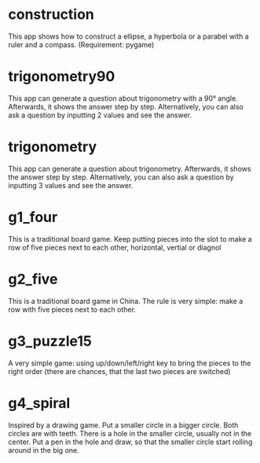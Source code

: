 # construction
This app shows how to construct a ellipse, a hyperbola or a parabel with a ruler and a compass.
(Requirement: pygame)

# trigonometry90
This app can generate a question about trigonometry with a 90° angle. Afterwards, it shows the answer step by step. Alternatively, you can also ask a question by inputting 2 values and see the answer.

# trigonometry
This app can generate a question about trigonometry. Afterwards, it shows the answer step by step. Alternatively, you can also ask a question by inputting 3 values and see the answer.

# g1_four
This is a traditional board game. Keep putting pieces into the slot to make a row of five pieces next to each other, horizontal, vertial or diagnol

# g2_five
This is a traditional board game in China. The rule is very simple: make a row with five pieces next to each other.

# g3_puzzle15
A very simple game: using up/down/left/right key to bring the pieces to the right order (there are chances, that the last two pieces are switched)

# g4_spiral
Inspired by a drawing game. Put a smaller circle in a bigger circle. Both circles are with teeth. There is a hole in the smaller circle, usually not in the center. Put a pen in the hole and draw, so that the smaller circle start rolling around in the big one.